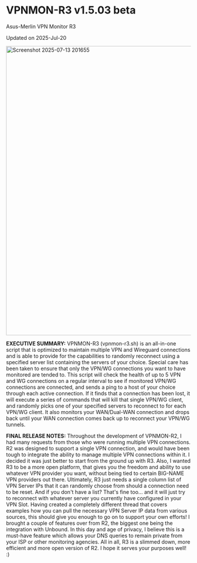 # VPNMON-R3 v1.5.03 beta
Asus-Merlin VPN Monitor R3

Updated on 2025-Jul-20


<img width="1009" height="789" alt="Screenshot 2025-07-13 201655" src="https://github.com/user-attachments/assets/0615348c-59d4-421a-8105-ebea453bfaaf" />


**EXECUTIVE SUMMARY:** VPNMON-R3 (vpnmon-r3.sh) is an all-in-one script that is optimized to maintain multiple VPN and Wireguard connections and is able to provide for the capabilities to randomly reconnect using a specified server list containing the servers of your choice. Special care has been taken to ensure that only the VPN/WG connections you want to have monitored are tended to. This script will check the health of up to 5 VPN and WG connections on a regular interval to see if monitored VPN/WG connections are connected, and sends a ping to a host of your choice through each active connection. If it finds that a connection has been lost, it will execute a series of commands that will kill that single VPN/WG client, and randomly picks one of your specified servers to reconnect to for each VPN/WG client. It also monitors your WAN/Dual-WAN connection and drops back until your WAN connection comes back up to reconnect your VPN/WG tunnels.

**FINAL RELEASE NOTES:** Throughout the development of VPNMON-R2, I had many requests from those who were running multiple VPN connections. R2 was designed to support a single VPN connection, and would have been tough to integrate the ability to manage multiple VPN connections within it. I decided it was just better to start from the ground up with R3. Also, I wanted R3 to be a more open platform, that gives you the freedom and ability to use whatever VPN provider you want, without being tied to certain BIG-NAME VPN providers out there. Ultimately, R3 just needs a single column list of VPN Server IPs that it can randomly choose from should a connection need to be reset. And if you don't have a list? That's fine too... and it will just try to reconnect with whatever server you currently have configured in your VPN Slot. Having created a completely different thread that covers examples how you can pull the necessary VPN Server IP data from various sources, this should give you enough to go on to support your own efforts! I brought a couple of features over from R2, the biggest one being the integration with Unbound. In this day and age of privacy, I believe this is a must-have feature which allows your DNS queries to remain private from your ISP or other monitoring agencies. All in all, R3 is a slimmed down, more efficient and more open version of R2. I hope it serves your purposes well! :)
